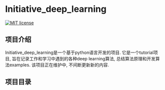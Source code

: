 Initiative_deep_learning
=========================

[![MIT license](https://img.shields.io/dub/l/vibe-d.svg)](https://github.com/Daniel1586/Initiative__learning/blob/master/LICENSE)

项目介绍
------------

Initiative_deep_learning是一个基于python语言开发的项目. 它是一个tutorial项目, 旨在记录工作和学习中遇到的各种deep learning算法, 总结算法原理和开发算法examples.
该项目正在维护中, 不间断更新新的内容.

项目目录
------------

